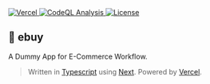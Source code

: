 <a target="_blank" rel="noopener noreferrer" href="https://ebuy.vercel.app">
  <img alt="Vercel" src="https://deploy-badge.vercel.app?url=https://ebuy.vercel.app&logo=vercel&name=vercel" />
</a>
<a target="_blank" rel="noopener noreferrer" href="https://github.com/ezralazuardy/ebuy/actions/workflows/github-code-scanning/codeql">
  <img alt="CodeQL Analysis" src="https://github.com/ezralazuardy/ebuy/actions/workflows/github-code-scanning/codeql/badge.svg" />
</a>
<a target="_blank" rel="noopener noreferrer" href="https://github.com/ezralazuardy/ebuy/blob/main/LICENSE">
  <img alt="License" src="https://img.shields.io/github/license/ezralazuardy/ebuy" />
</a>

## 🛒 ebuy

A Dummy App for E-Commerce Workflow.

> Written in [Typescript](https://typescriptlang.org) using [Next](https://nextjs.org). Powered by [Vercel](https://vercel.com).
